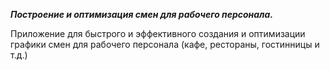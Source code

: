 **_Построение и оптимизация смен для рабочего персонала._**

Приложение для быстрого и эффективного создания и оптимизации графики смен для рабочего персонала (кафе, рестораны, гостинницы и т.д.)
